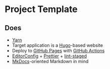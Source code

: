 # Project Template

## Does

- [Yarn](https://yarnpkg.com/)
- Target application is a [Hugo](https://gohugo.io/)-based website
- Deploy to [GitHub Pages](https://pages.github.com/) with [GitHub Actions](https://github.com/features/actions)
- [EditorConfig](https://editorconfig.org/) + [Prettier](https://prettier.io/) + [lint-staged](https://github.com/okonet/lint-staged)
- [MkDocs](https://www.mkdocs.org/)-oriented Markdown in mind
